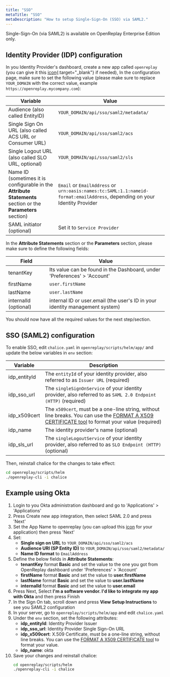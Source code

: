 ```yaml
---
title: "SSO"
metaTitle: "SSO"
metaDescription: "How to setup Single-Sign-On (SSO) via SAML2."
---
```


Single-Sign-On (via SAML2) is available on OpenReplay Enterprise Edition only.

## Identity Provider (IDP) configuration

In you Identity Provider's dashboard, create a new app called `openreplay` (you can give it this [icon](../static/favicon.png){:target="_blank"} if needed), In the configuration page, make sure to set the following value (please make sure to replace `YOUR_DOMAIN` with the correct value, example `https://openreplay.mycompany.com`):

| Variable | Value |
|----------|-------------|
| Audience (also called EntityID) | `YOUR_DOMAIN/api/sso/saml2/metadata/`|
| Single Sign On URL (also called ACS URL or Consumer URL) | `YOUR_DOMAIN/api/sso/saml2/acs` |
| Single Logout URL (also called SLO URL, optional) | `YOUR_DOMAIN/api/sso/saml2/sls` |
| Name ID (sometimes it is configurable in the **Attribute Statements** section or the **Parameters** section) | `Email` or `EmailAddress` or `urn:oasis:names:tc:SAML:1.1:nameid-format:emailAddress`, depending on your Identity Provider |
| SAML initiator (optional) | Set it to `Service Provider` |

In the **Attribute Statements** section or the **Parameters** section, please make sure to define the following fields:

| Field | Value |
|----------|-------------|
| tenantKey | Its value can be found in the Dashboard, under 'Preferences' > 'Account' |
| firstName | `user.firstName` |
| lastName |  `user.lastName` |
| internalId (optional) | internal ID or user.email (the user's ID in your identity management system) |

You should now have all the required values for the next step/section.

## SSO (SAML2) configuration

To enable SSO, edit `chalice.yaml` in `openreplay/scripts/helm/app/` and update the below variables in `env` section:

| Variable | Description |
|----------|-------------|
| idp_entityId | The `entityId` of your identity provider, also referred to as `Issuer URL` (required) |
| idp_sso_url | The `singleSignOnService` of your identity provider, also referred to as `SAML 2.0 Endpoint (HTTP)` (required)|
| idp_x509cert | The `x509cert`, must be a one-line string, without line breaks. You can use the [FORMAT A X509 CERTIFICATE tool](https://www.samltool.com/format_x509cert.php) to format your value (required) |
| idp_name | The identity provider's name (optional) |
| idp_sls_url | The `singleLogoutService` of your identity provider, also referred to as `SLO Endpoint (HTTP)` (optional) |

Then, reinstall chalice for the changes to take effect:

```bash
cd openreplay/scripts/helm
./openreplay-cli -i chalice
```

## Example using Okta

1. Login to you Okta administration dashboard and go to 'Applications' > 'Applications'
2. Press Create new app integration, then select SAML 2.0 and press 'Next'
3. Set the App Name to openreplay (you can upload this [icon](../static/favicon.png) for your application) then press 'Next'
4. Set:
    - **Single sign on URL** to `YOUR_DOMAIN/api/sso/saml2/acs`
    - **Audience URI (SP Entity ID)** to `YOUR_DOMAIN/api/sso/saml2/metadata/`
    - **Name ID format** to `EmailAddress`
5. Define the below fields in **Attribute Statements**:
    - **tenantKey** format **Basic** and set the value to the one you got from OpenReplay dashboard under 'Preferences' > 'Account'
    - **firstName** format **Basic** and set the value to **user.firstName**
    - **lastName** format **Basic** and set the value to **user.lastName**
    - **internalId** format **Basic** and set the value to **user.email**
6. Press Next, Select **I'm a software vendor. I'd like to integrate my app with Okta** and then press Finish
7. In the Sign On tab, scroll down and press **View Setup Instructions** to see you SAML2 configuration
8. In your server, go to `openreplay/scripts/helm/app` and edit `chalice.yaml`
9. Under the `env` section, set the following attributes:
   - **idp_entityId**: Identity Provider Issuer
   - **idp_sso_url**: Identity Provider Single Sign-On URL
   - **idp_x509cert**: X.509 Certificate, must be a one-line string, without line breaks. You can use the [FORMAT A X509 CERTIFICATE tool](https://www.samltool.com/format_x509cert.php) to format your value.
   - **idp_name**: okta
10. Save your changes and reinstall chalice: 
    ```bash
    cd openreplay/scripts/helm
    ./openreplay-cli -i chalice
    ```